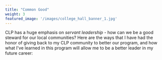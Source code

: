 ```yaml
---
title: "Common Good"
weight: 3
featured_image: '/images/college_hall_banner_1.jpg'
---
```


CLP has a huge emphasis on *servant leadership* - how can we be a good steward for our local communities? Here are the ways that I have had the honor of giving back to my CLP community to better our program, and how what I've learned in this program will allow me to be a better leader in my future career: